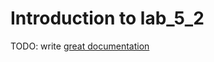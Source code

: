 # Introduction to lab_5_2

TODO: write [great documentation](http://jacobian.org/writing/what-to-write/)
